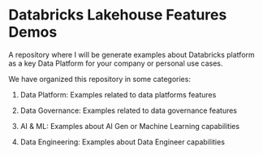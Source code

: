 # Databricks Lakehouse Features Demos
A repository where I will be generate examples about Databricks platform as a key Data Platform for your company or personal use cases.

We have organized this repository in some categories:

1. Data Platform: Examples related to data platforms features

2. Data Governance: Examples related to data governance features

3. AI & ML: Examples about AI Gen or Machine Learning capabilities

4. Data Engineering: Examples about Data Engineer capabilities
